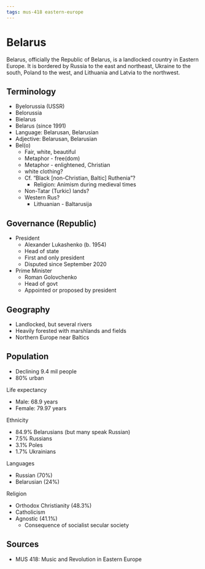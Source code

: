 ```yaml
---
tags: mus-418 eastern-europe
---
```


# Belarus

Belarus, officially the Republic of Belarus, is a landlocked country in Eastern Europe. It is bordered by Russia to the east and northeast, Ukraine to the south, Poland to the west, and Lithuania and Latvia to the northwest.

## Terminology

- Byelorussia (USSR)
- Belorussia
- Bielarus
- Belarus (since 1991)
- Language: Belarusan, Belarusian
- Adjective: Belarusan, Belarusian
- Bel(o)
  - Fair, white, beautiful
  - Metaphor - free(dom)
  - Metaphor - enlightened, Christian
  - white clothing?
  - Cf. “Black [non-Christian, Baltic] Ruthenia”?
    - Religion: Animism during medieval times
  - Non-Tatar (Turkic) lands?
  - Western Rus?
    - Lithuanian - Baltarusija

## Governance (Republic)

- President
  - Alexander Lukashenko (b. 1954)
  - Head of state
  - First and only president
  - Disputed since September 2020
- Prime Minister
  - Roman Golovchenko
  - Head of govt
  - Appointed or proposed by president

## Geography

- Landlocked, but several rivers
- Heavily forested with marshlands and fields
- Northern Europe near Baltics

## Population

- Declining 9.4 mil people
- 80% urban

Life expectancy

- Male: 68.9 years
- Female: 79.97 years

Ethnicity

- 84.9% Belarusians (but many speak Russian)
- 7.5% Russians
- 3.1% Poles
- 1.7% Ukrainians

Languages

- Russian (70%)
- Belarusian (24%)

Religion

- Orthodox Christianity (48.3%)
- Catholicism
- Agnostic (41.1%)
  - Consequence of socialist secular society

## Sources

- MUS 418: Music and Revolution in Eastern Europe
